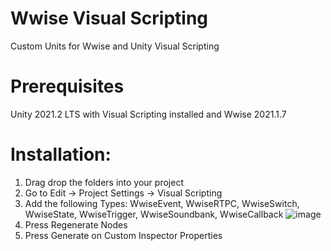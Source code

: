 # Wwise Visual Scripting
Custom Units for Wwise and Unity Visual Scripting

# Prerequisites
Unity 2021.2 LTS with Visual Scripting installed and Wwise 2021.1.7

# Installation: 
1) Drag drop the folders into your project 
2) Go to Edit -> Project Settings -> Visual Scripting 
3) Add the following Types: WwiseEvent, WwiseRTPC, WwiseSwitch, WwiseState, WwiseTrigger, WwiseSoundbank, WwiseCallback
![image](https://user-images.githubusercontent.com/42538362/172257505-b2675ff9-6a41-4609-a382-fc48003506e1.png)
4) Press Regenerate Nodes
5) Press Generate on Custom Inspector Properties
